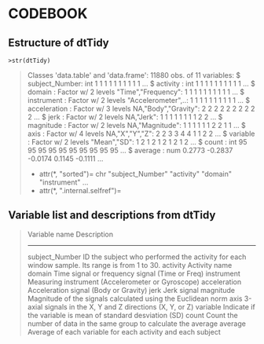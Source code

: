 CODEBOOK
========

Estructure of dtTidy
--------------------
```
>str(dtTidy)
```
>Classes 'data.table' and 'data.frame':    11880 obs. of  11 variables:
> $ subject_Number: int  1 1 1 1 1 1 1 1 1 1 ...
> $ activity      : int  1 1 1 1 1 1 1 1 1 1 ...
> $ domain        : Factor w/ 2 levels "Time","Frequency": 1 1 1 1 1 1 1 1 1 1 ...
> $ instrument    : Factor w/ 2 levels "Accelerometer",..: 1 1 1 1 1 1 1 1 1 1 ...
> $ acceleration  : Factor w/ 3 levels NA,"Body","Gravity": 2 2 2 2 2 2 2 2 2 2 ...
> $ jerk          : Factor w/ 2 levels NA,"Jerk": 1 1 1 1 1 1 1 1 2 2 ...
> $ magnitude     : Factor w/ 2 levels NA,"Magnitude": 1 1 1 1 1 1 2 2 1 1 ...
> $ axis          : Factor w/ 4 levels NA,"X","Y","Z": 2 2 3 3 4 4 1 1 2 2 ...
> $ variable      : Factor w/ 2 levels "Mean","SD": 1 2 1 2 1 2 1 2 1 2 ...
> $ count         : int  95 95 95 95 95 95 95 95 95 95 ...
> $ average       : num  0.2773 -0.2837 -0.0174 0.1145 -0.1111 ...
> - attr(*, "sorted")= chr  "subject_Number" "activity" "domain" "instrument" ...
> - attr(*, ".internal.selfref")=<externalptr>

Variable list and descriptions from dtTidy
------------------------------------------
>Variable name     Description
>-------------     -----------
>subject_Number    ID the subject who performed the activity for each window sample. Its range is from 1 to 30.
>activity          Activity name
>domain            Time signal or frequency signal (Time or Freq)
>instrument        Measuring instrument (Accelerometer or Gyroscope)
>acceleration      Acceleration signal (Body or Gravity)
>jerk              Jerk signal
>magnitude         Magnitude of the signals calculated using the Euclidean norm
>axis              3-axial signals in the X, Y and Z directions (X, Y, or Z)
>variable          Indicate if the variable is mean of standard desviation (SD)
>count             Count the number of data in the same group to calculate the average
>average           Average of each variable for each activity and each subject